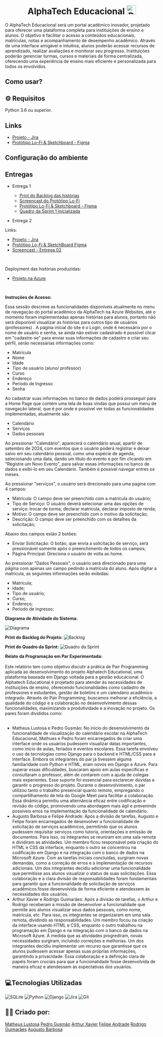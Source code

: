 <h1 align="center">AlphaTech Educacional <img src="https://github.com/user-attachments/assets/47d54f58-3607-488c-9df2-8646c6bfe1fe" alt="Descrição da imagem" width="30"/></h1> 

O AlphaTech Educacional será um portal acadêmico inovador, projetado para oferecer uma plataforma completa para instituições de ensino e alunos. O objetivo é facilitar o acesso a conteúdos educacionais, matrículas, notas e acompanhamento de desempenho acadêmico. Através de uma interface amigável e intuitiva, alunos poderão acessar recursos de aprendizado, realizar avaliações e monitorar seu progresso. Instituições poderão gerenciar turmas, cursos e materiais de forma centralizada, oferecendo uma experiência de ensino mais eficiente e personalizada para todos os envolvidos.

## Como usar?

## ⚙️ Requisitos
Python 3.6 ou superior.

## Links 
-  [Projeto - Jira](https://cesar-team-c925b8yd.atlassian.net/jira/software/projects/AW/boards/5?atlOrigin=eyJpIjoiOGQyNjQxNmVlNzYxNDUzNmEwMDA5Y2Y4YTZiMmVkMmEiLCJwIjoiaiJ9)
-  [Protótipo Lo-Fi & Sketchboard - Figma](https://www.figma.com/design/7uEuFDZ5T9I2HeTYMGfnR9/FDS-Entrega-1?node-id=0-1&t=nimLCI6xdHeemn50-1)
## Configuração do ambiente

## Entregas

* Entrega 1
    -  [Print do Backlog das histórias](Backlog.md)
    -  [Screencast do Protótipo Lo-Fi](https://youtu.be/NCyXO3E3Ow8)
    -  [Protótipo Lo-Fi & Sketchboard - Figma](https://www.figma.com/design/7uEuFDZ5T9I2HeTYMGfnR9/FDS-Entrega-1?node-id=0-1&t=nimLCI6xdHeemn50-1)
    -  [ Quadro da Sprint 1 inicializada](Quadro.md)

 * Entrega 2
  <p>Links:</p>
   <ul>
  <li>
    <a  href="https://cesar-team-c925b8yd.atlassian.net/jira/software/projects/AW/boards/5?atlOrigin=eyJpIjoiOGQyNjQxNmVlNzYxNDUzNmEwMDA5Y2Y4YTZiMmVkMmEiLCJwIjoiaiJ9"
      >Projeto - Jira</a>
  </li>
    <li>
    <a  href="https://www.figma.com/design/7uEuFDZ5T9I2HeTYMGfnR9/FDS-Entrega-1?node-id=0-1&t=nimLCI6xdHeemn50-1"
      >Protótipo Lo-Fi & SketchBoard Figma</a>
  </li>
   <li>
    <a  href=""
      >Screencast - Entrega 02</a>
  </li>
</ul>
<br/>

Deployment das histórias produzidas:
<ul>
  <li>
    <a  href=""
      >Projeto na Azure</a>
  </li>
</ul>
<br/>

**Instruções de Acesso:**

Essa sessão descreve as funcionalidades disponíveis atualmente no menu de navegação do portal acadêmico da AlphaTech na Azure Websites, até o momento foram implementadas apenas histórias para alunos, portanto não será disponível visualizar as histórias para outros tipo de usuários (professores) .  A página inicial do site é o Login, onde é necessário por o nome de usuário e senha, se ainda não estiver cadastrado é possível clicar em "cadastre-se" para enviar suas informações de cadastro e criar seu perfil, serão necessárias informações como:
- Matrícula
- Nome 
- Idade
- Tipo de usuário (aluno/ professor)
- Curso
- Endereço
- Período de Ingresso
- Senha

Ao cadastrar suas informações no banco de dados poderá prosseguir para a Home Page que contém uma tela de boas vindas que possui um menu de navegação lateral, que é por onde é possível ver todas as funcionalidades implementadas, atualmente são:

- Calendário
- Serviços
- Dados pessoais


Ao pressionar "Calendário", aparecerá o calendário anual, apartir de setembro de 2024, com eventos que o usuário poderá registrar e deixar salvo em seu calendário pessoal, como uma espécie de agenda, selecionando uma data, dando um título do evento e por fim clicando em "Registre um Novo Evento", para salvar essas informações no banco de dados e exibi-lo em seu Calendário. Também é possível navegar entres os meses.

Ao pressionar "serviços", o usuário será direcionado para uma pagina com 4 campos: 
- Matrícula: O campo deve ser preenchido com a matrícula do usuário;
- Tipo de Serviço: O usuário deverá selecionar uma das opções de serviço: trocar de turma, declarar matrícula, declarar imposto de renda; 
- Motivo: O campo deve ser preenchido com o motivo da solicitação;
- Descrição: O campo deve ser preenchido com os detalhes da solicitação;

Abaixo dos campos estão 2 botões:
- Enviar Solicitação: O botão, que envia a solicitação de serviço, será pressionável somente após o preenchimento de todos os campos;
- Página Principal: Direciona o usuário de volta ao home.

Ao pressionar "Dados Pessoais", o usuário será direcionado para uma página com apenas um campo pedindo a matrícula do aluno. Após digitar a matrícula, as seguintes informações serão exibidas:
- Matrícula;
- Idade;
- Tipo de usuário;
- Curso;
- Endereço;
- Período de ingresso;

**Diagrama de Atividade do Sistema:**

![Diagrama](imgdump2/diagrama-entrega-2-(3).png)

**Print do Backlog do Projeto:**
![Backlog](imgdump2/backlog-entrega-2-(3).png)

**Print do Quadro da Sprint:**
![Quadro da Sprint](imgdump2/sprint-entrega-2-(2).png)

**Relato da Programação em Par Experimentada:**
<br><br>
Este relatório tem como objetivo discutir a prática de Pair Programming aplicada ao desenvolvimento do projeto Alphatech Educational, uma plataforma baseada em Django voltada para a gestão educacional. O Alphatech Educational é projetado para atender às necessidades de instituições de ensino, oferecendo funcionalidades como cadastro de professores e estudantes, gestão de boletins e um calendário acadêmico integrado. Através do Pair Programming, buscamos melhorar a eficiência, a qualidade do código e a colaboração no desenvolvimento dessas funcionalidades, maximizando a produtividade e a inovação no projeto. Os pares foram divididos como:
<br><br>
 - Matheus Lustosa e Pedro Gusmão:
No início do desenvolvimento da funcionalidade de visualização do calendário escolar na AlphaTech Educacional, Mathues e Pedro foram encarregados de criar uma interface onde os usuários pudessem visualizar datas importantes, como início de aulas, feriados e eventos escolares. Essa tarefa envolveu o uso de tecnologias como Django para o backend e HTML/CSS para a interface. Embora os integrantes do par já tivessem alguma familiaridade com Python e HTML, eram novos em Django e Azure. Para superar essas dificuldades, buscaram apoio em aulas específicas e consultaram o professor, além de contarem com a ajuda de colegas mais experientes. Esse suporte foi essencial para esclarecer dúvidas e garantir o progresso do projeto. Durante o desenvolvimento, o par utilizou tanto o trabalho presencial quanto remoto, empregando o compartilhamento de tela do Google Meet para facilitar a colaboração. Essa dinâmica permitiu uma alternância eficaz entre codificação e revisão do código, promovendo uma abordagem mais ágil e prevenindo possíveis erros na implementação da funcionalidade de calendário.<br>
- Augusto Barbosa e Felipe Andrade:
Após a divisão de tarefas, Augusto e Felipe foram encarregados de desenvolver a funcionalidade de solicitação de serviços acadêmicos, permitindo que os alunos pudessem requisitar serviços como tutoria, orientações e emissão de documentos. Para isso, os integrantes se reuniram em uma sala remota e dividiram as atividades. Um membro ficou responsável pela criação do HTML e CSS da interface, enquanto o outro se concentrou na codificação em Django e na integração com o banco de dados na Microsoft Azure.
Com as tarefas iniciais concluídas, surgiram novas demandas, como a correção de erros e a implementação de recursos adicionais. Um dos integrantes decidiu adicionar uma funcionalidade que permitisse aos alunos visualizar o status de suas solicitações. Essa colaboração e a clara divisão de responsabilidades foram fundamentais para garantir que a funcionalidade de solicitação de serviços acadêmicos fosse desenvolvida de forma eficiente e atendessem às necessidades dos usuários.<br>
 - Arthur Xavier e Rodrigo Guimarães:
Após a divisão de tarefas, o Arthur e Rodrigo receberam a missão de desenvolver a funcionalidade que permite aos alunos visualizar seus dados pessoais, como nome, matrícula, etc. Para isso, os integrantes se organizaram em uma sala remota, dividindo as responsabilidades. Um membro focou na criação da interface usando HTML e CSS, enquanto o outro trabalhou na programação em Django e na integração com o banco de dados na Microsoft Azure.
À medida que as atividades progrediram, novas necessidades surgiram, incluindo correções e melhorias. Um dos integrantes decidiu implementar um recurso que garantisse que os alunos pudessem acessar apenas suas próprias informações, garantindo a privacidade. Essa colaboração e a definição clara de papéis foram cruciais para que a funcionalidade fosse desenvolvida de maneira eficaz e atendessem às expectativas dos usuários.



## 💻Tecnologias Utilizadas
![SQLite](https://img.shields.io/badge/sqlite-%2307405e.svg?style=for-the-badge&logo=sqlite&logoColor=white)
![Python](https://img.shields.io/badge/python-3670A0?style=for-the-badge&logo=python&logoColor=ffdd54)
![Django](https://img.shields.io/badge/django-%23092E20.svg?style=for-the-badge&logo=django&logoColor=white)
![Jira](https://img.shields.io/badge/jira-%230A0FFF.svg?style=for-the-badge&logo=jira&logoColor=white)
![Git](https://img.shields.io/badge/git-%23F05033.svg?style=for-the-badge&logo=git&logoColor=white)
## 🙋‍♂️ Criado por:
[Matheus Lustosa](https://github.com/MatheusLustosa)
[Pedro Gusmão](https://github.com/pedroguswander)
[Arthur Xavier](https://github.com/arthurxavi)
[Felipe Andrade](https://github.com/felipeandrader)
[Rodrigo Guimarães](https://github.com/Rodrigo-Guimaraes-P)
[Augusto Barbosa](https://github.com/AugustoBarbosa87)


